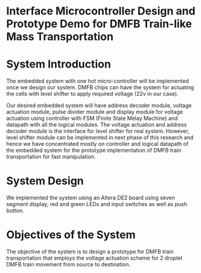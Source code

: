 # Interface Microcontroller Design and Prototype Demo for DMFB Train-like Mass Transportation

System Introduction
===================
The embedded system with one hot micro-controller will be implemented once we design our system. DMFB chips can have the system for actuating the cells with level shifter to apply required voltage (22v in our case). 

Our desired embedded system will have address decoder module, voltage actuation module, pulse divider module and display module for voltage actuation using controller with FSM (Finite State Melay Machine) and datapath with all the logical modules. The voltage actuation and address decoder module is the interface for level shifter for real system. However, level shifter module can be implemented in next phase of this research and hence we have concentrated mostly on controller and logical datapath of the embedded system for the prototype implementation of  DMFB train transportation for fast manipulation.

System Design
=============
We implemented the system using an Altera DE2 board using seven segment display, red and green LEDs and input switches as well as push button.

Objectives of the System
========================
The objective of the system is to design a prototype for DMFB train transportation that employs the voltage actuation scheme for 2 droplet DMFB train movement from source to destination.
